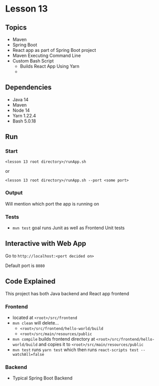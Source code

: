 # Lesson 13

## Topics
- Maven
- Spring Boot
- React app as part of Spring Boot project
- Maven Executing Command Line
- Custom Bash Script 
    - Builds React App Using Yarn
    - 

## Dependencies
- Java 14
- Maven
- Node 14
- Yarn 1.22.4
- Bash 5.0.18

## Run

### Start

```
<lesson 13 root directory>/runApp.sh
```

or

```
<lesson 13 root directory>/runApp.sh --port <some port>
```

### Output
Will mention which port the app is running on 

### Tests
- `mvn test` goal runs Junit as well as Frontend Unit tests

## Interactive with Web App

Go to `http://localhost:<port decided on>`

Default port is `8080`

## Code Explained

This project has both Java backend and React app frontend

### Frontend
- located at `<root>/src/frontend`
- `mvn clean` will delete... 
    - `<root>/src/frontend/hello-world/build`
    - `<root>/src/main/resources/public`
- `mvn compile` builds frontend directory at `<root>/src/frontend/hello-world/build` and copies it to `<root>/src/main/resources/public`
- `mvn test` runs `yarn test` which then runs `react-scripts test --watchAll=false`    

### Backend
- Typical Spring Boot Backend    